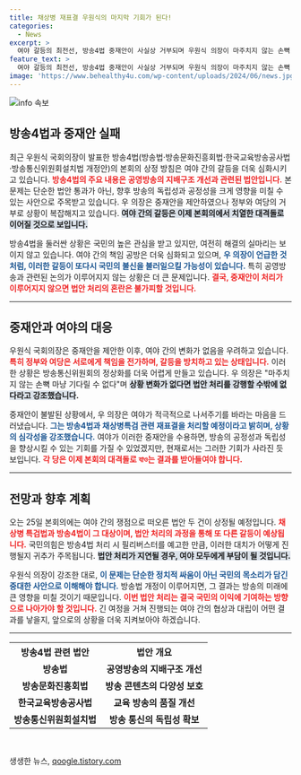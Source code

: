 ```yaml
---
title: 채상병 재표결 우원식의 마지막 기회가 된다!
categories:
  - News
excerpt: >
  여야 갈등의 최전선, 방송4법 중재안이 사실상 거부되며 우원식 의장이 마주치지 않는 손뼉 마냥 기다릴 수 없다고 경고했다. 오는 25일 본회의에서 다시 한 번 대격돌이 예고되며 법안 처리에 대한 긴장이 고조되고 있다.
feature_text: >
  여야 갈등의 최전선, 방송4법 중재안이 사실상 거부되며 우원식 의장이 마주치지 않는 손뼉 마냥 기다릴 수 없다고 경고했다. 오는 25일 본회의에서 다시 한 번 대격돌이 예고되며 법안 처리에 대한 긴장이 고조되고 있다.
image: 'https://www.behealthy4u.com/wp-content/uploads/2024/06/news.jpg'
---
```


<p><img src="https://www.behealthy4u.com/wp-content/uploads/2024/06/news.jpg" alt="info 속보" /></p>

<h2 data-ke-size="size26">방송4법과 중재안 실패</h2>

<p data-ke-size="size16">최근 우원식 국회의장이 발표한 방송4법(방송법·방송문화진흥회법·한국교육방송공사법·방송통신위원회설치법 개정안)의 본회의 상정 방침은 여야 간의 갈등을 더욱 심화시키고 있습니다. <b><span style="color: #ee2323;">방송4법의 주요 내용은 공영방송의 지배구조 개선과 관련된 법안입니다.</span></b> 본 문제는 단순한 법안 통과가 아닌, 향후 방송의 독립성과 공정성을 크게 영향을 미칠 수 있는 사안으로 주목받고 있습니다. 우 의장은 중재안을 제안하였으나 정부와 여당의 거부로 상황이 복잡해지고 있습니다. <b><span style="background-color: #21538527;">여야 간의 갈등은 이제 본회의에서 치열한 대격돌로 이어질 것으로 보입니다.</span></b> </p>

<p data-ke-size="size16">방송4법을 둘러싼 상황은 국민의 높은 관심을 받고 있지만, 여전히 해결의 실마리는 보이지 않고 있습니다. 여야 간의 책임 공방은 더욱 심화되고 있으며, <b><span style="color: #1a5490;">우 의장이 언급한 것처럼, 이러한 갈등이 또다시 국민의 불신을 불러일으킬 가능성이 있습니다.</span></b> 특히 공영방송과 관련된 논의가 이루어지지 않는 상황은 더 큰 문제입니다. <b><span style="color: #ee2323;">결국, 중재안이 처리가 이루어지지 않으면 법안 처리의 혼란은 불가피할 것입니다.</span></b> </p>

<hr>

<h2 data-ke-size="size26">중재안과 여야의 대응</h2>

<p data-ke-size="size16">우원식 국회의장은 중재안을 제안한 이후, 여야 간의 변화가 없음을 우려하고 있습니다. <b><span style="color: #ee2323;">특히 정부와 여당은 서로에게 책임을 전가하며, 갈등을 방치하고 있는 상태입니다.</span></b> 이러한 상황은 방송통신위원회의 정상화를 더욱 어렵게 만들고 있습니다. 우 의장은 "마주치지 않는 손뼉 마냥 기다릴 수 없다"며 <b><span style="background-color: #21538527;">상황 변화가 없다면 법안 처리를 강행할 수밖에 없다라고 강조했습니다</span>.</b> </p>

<p data-ke-size="size16">중재안이 불발된 상황에서, 우 의장은 여야가 적극적으로 나서주기를 바라는 마음을 드러냈습니다. <b><span style="color: #1a5490;">그는 방송4법과 채상병특검 관련 재표결을 처리할 예정이라고 밝히며, 상황의 심각성을 강조했습니다.</span></b> 여야가 이러한 중재안을 수용하면, 방송의 공정성과 독립성을 향상시킬 수 있는 기회를 가질 수 있었겠지만, 현재로서는 그러한 기회가 사라진 듯 보입니다. <b><span style="color: #ee2323;">각 당은 이제 본회의 대격돌로 যাও는 결과를 받아들여야 합니다.</span></b></p>

<hr>

<h2 data-ke-size="size26">전망과 향후 계획</h2>

<p data-ke-size="size16">오는 25일 본회의에는 여야 간의 쟁점으로 떠오른 법안 두 건이 상정될 예정입니다. <b><span style="color: #ee2323;">채상병 특검법과 방송4법이 그 대상이며, 법안 처리의 과정을 통해 또 다른 갈등이 예상됩니다.</span></b> 국민의힘은 방송4법 처리 시 필리버스터를 예고한 만큼, 이러한 대치가 어떻게 진행될지 귀추가 주목됩니다. <b><span style="background-color: #21538527;">법안 처리가 지연될 경우, 여야 모두에게 부담이 될 것입니다.</span></b> </p>

<p data-ke-size="size16">우원식 의장이 강조한 대로, <b><span style="color: #1a5490;">이 문제는 단순한 정치적 싸움이 아닌 국민의 목소리가 담긴 중대한 사안으로 이해해야 합니다.</span></b> 방송법 개정이 이루어지면, 그 결과는 방송의 미래에 큰 영향을 미칠 것이기 때문입니다. <b><span style="color: #ee2323;">이번 법안 처리는 결국 국민의 이익에 기여하는 방향으로 나아가야 할 것입니다.</span></b> 긴 여정을 거쳐 진행되는 여야 간의 협상과 대립이 어떤 결과를 낳을지, 앞으로의 상황을 더욱 지켜보아야 하겠습니다.</p>

<hr>

<table style="width: 100%; border-collapse: collapse;">
  <tr>
    <th style="text-align: center; height: 32px;"><b>방송4법 관련 법안</b></th>
    <th style="text-align: center;"><b>법안 개요</b></th>
  </tr>
  <tr>
    <td style="text-align: center; height: 17px;"><b>방송법</b></td>
    <td style="text-align: center; height: 17px;"><b>공영방송의 지배구조 개선</b></td>
  </tr>
  <tr>
    <td style="text-align: center; height: 17px;"><b>방송문화진흥회법</b></td>
    <td style="text-align: center; height: 17px;"><b>방송 콘텐츠의 다양성 보호</b></td>
  </tr>
  <tr>
    <td style="text-align: center; height: 17px;"><b>한국교육방송공사법</b></td>
    <td style="text-align: center; height: 17px;"><b>교육 방송의 품질 개선</b></td>
  </tr>
  <tr>
    <td style="text-align: center; height: 17px;"><b>방송통신위원회설치법</b></td>
    <td style="text-align: center; height: 17px;"><b>방송 통신의 독립성 확보</b></td>
  </tr>
</table>

<p data-ke-size="size16">&nbsp;</p>
생생한 뉴스, <a href="https://qoogle.tistory.com" rel="dofollow">qoogle.tistory.com</a>


